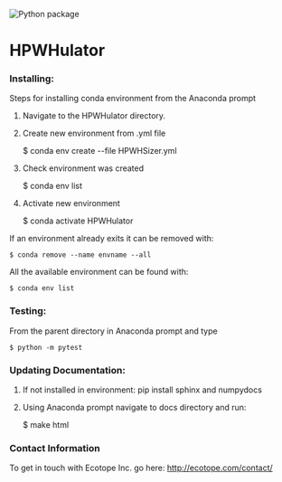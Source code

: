 ![Python package](https://github.com/EcotopeResearch/HPWHulator/workflows/Python%20package/badge.svg)
# HPWHulator 	

### Installing:
Steps for installing conda environment from the Anaconda prompt
1. Navigate to the HPWHulator directory.
2. Create new environment from .yml file

	$ conda env create --file HPWHSizer.yml
3. Check environment was created

	$ conda env list
4. Activate new environment

	$ conda activate HPWHulator

If an environment already exits it can be removed with:

	$ conda remove --name envname --all


All the available environment can be found with:

	$ conda env list

### Testing:
From the parent directory in Anaconda prompt and type

	$ python -m pytest

### Updating Documentation:
1. If not installed in environment: pip install sphinx and numpydocs
2. Using Anaconda prompt navigate to docs directory and run:

	$ make html



### Contact Information
To get in touch with Ecotope Inc. go here: http://ecotope.com/contact/

